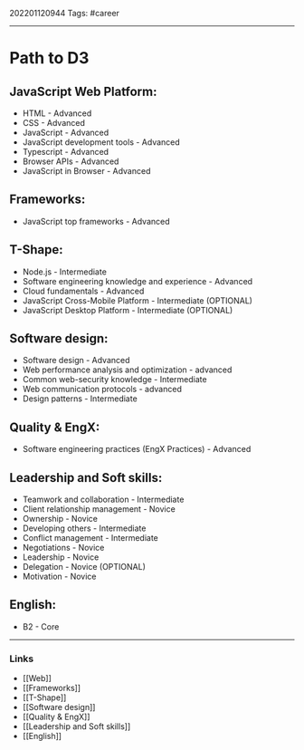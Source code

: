 202201120944
Tags: #career 

--- 
# Path to D3
## JavaScript Web Platform:
- HTML - Advanced
- CSS - Advanced
- JavaScript - Advanced
- JavaScript development tools - Advanced
- Typescript - Advanced
- Browser APIs - Advanced
- JavaScript in Browser - Advanced

## Frameworks:
- JavaScript top frameworks - Advanced

## T-Shape:
- Node.js - Intermediate
- Software engineering knowledge and experience - Advanced
- Cloud fundamentals - Advanced
- JavaScript Cross-Mobile Platform - Intermediate (OPTIONAL)
- JavaScript Desktop Platform - Intermediate (OPTIONAL)

## Software design:
- Software design - Advanced
- Web performance analysis and optimization - advanced
- Common web-security knowledge - Intermediate
- Web communication protocols - advanced
- Design patterns - Intermediate

## Quality & EngX:
- Software engineering practices (EngX Practices) - Advanced

## Leadership and Soft skills:
- Teamwork and collaboration - Intermediate
- Client relationship management - Novice
- Ownership - Novice
- Developing others - Intermediate
- Conflict management - Intermediate
- Negotiations - Novice
- Leadership - Novice
- Delegation - Novice (OPTIONAL)
- Motivation - Novice

## English:
- B2 - Core

--- 
### Links
- [[Web]]
- [[Frameworks]]
- [[T-Shape]]
- [[Software design]]
- [[Quality & EngX]]
- [[Leadership and Soft skills]]
- [[English]]